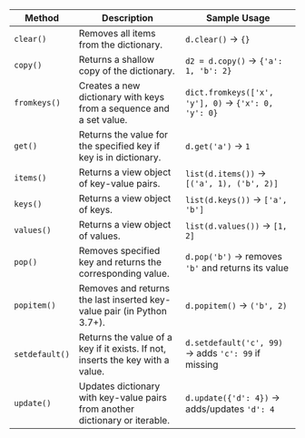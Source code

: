| Method         | Description                                                                    | Sample Usage                                        |
| -------------- | ------------------------------------------------------------------------------ | --------------------------------------------------- |
| `clear()`      | Removes all items from the dictionary.                                         | `d.clear()` → `{}`                                  |
| `copy()`       | Returns a shallow copy of the dictionary.                                      | `d2 = d.copy()` → `{'a': 1, 'b': 2}`                |
| `fromkeys()`   | Creates a new dictionary with keys from a sequence and a set value.            | `dict.fromkeys(['x', 'y'], 0)` → `{'x': 0, 'y': 0}` |
| `get()`        | Returns the value for the specified key if key is in dictionary.               | `d.get('a')` → `1`                                  |
| `items()`      | Returns a view object of key-value pairs.                                      | `list(d.items())` → `[('a', 1), ('b', 2)]`          |
| `keys()`       | Returns a view object of keys.                                                 | `list(d.keys())` → `['a', 'b']`                     |
| `values()`     | Returns a view object of values.                                               | `list(d.values())` → `[1, 2]`                       |
| `pop()`        | Removes specified key and returns the corresponding value.                     | `d.pop('b')` → removes `'b'` and returns its value  |
| `popitem()`    | Removes and returns the last inserted key-value pair (in Python 3.7+).         | `d.popitem()` → `('b', 2)`                          |
| `setdefault()` | Returns the value of a key if it exists. If not, inserts the key with a value. | `d.setdefault('c', 99)` → adds `'c': 99` if missing |
| `update()`     | Updates dictionary with key-value pairs from another dictionary or iterable.   | `d.update({'d': 4})` → adds/updates `'d': 4`        |
